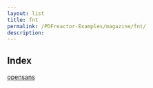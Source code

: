 ```yaml
---
layout: list
title: fnt
permalink: /PDFreactor-Examples/magazine/fnt/
description: 
---
```


## Index
<div class="boxes">
                            <a href="/compare.html2pdf.tools/PDFreactor-Examples/magazine/fnt/opensans/">
                                opensans
                            </a>
</div>


